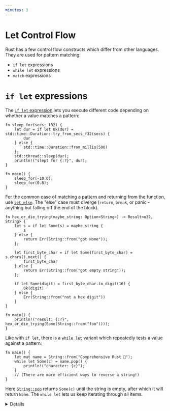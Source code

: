 ```yaml
---
minutes: 3
---
```


# Let Control Flow

Rust has a few control flow constructs which differ from other languages. They
are used for pattern matching:

- `if let` expressions
- `while let` expressions
- `match` expressions
# `if let` expressions

The [`if let`
expression](https://doc.rust-lang.org/reference/expressions/if-expr.html#if-let-expressions)
lets you execute different code depending on whether a value matches a pattern:

```rust,editable
fn sleep_for(secs: f32) {
    let dur = if let Ok(dur) = std::time::Duration::try_from_secs_f32(secs) {
        dur
    } else {
        std::time::Duration::from_millis(500)
    };
    std::thread::sleep(dur);
    println!("slept for {:?}", dur);
}

fn main() {
    sleep_for(-10.0);
    sleep_for(0.8);
}
```

For the common case of matching a pattern and returning from the function, use
[`let
else`](https://doc.rust-lang.org/rust-by-example/flow_control/let_else.html).
The "else" case must diverge (`return`, `break`, or panic - anything but
falling off the end of the block).

```rust,editable
fn hex_or_die_trying(maybe_string: Option<String>) -> Result<u32, String> {
    let s = if let Some(s) = maybe_string {
        s
    } else {
        return Err(String::from("got None"));
    };

    let first_byte_char = if let Some(first_byte_char) = s.chars().next() {
        first_byte_char
    } else {
        return Err(String::from("got empty string"));
    };

    if let Some(digit) = first_byte_char.to_digit(16) {
        Ok(digit)
    } else {
        Err(String::from("not a hex digit"))
    }
}

fn main() {
    println!("result: {:?}", hex_or_die_trying(Some(String::from("foo"))));
}
```

Like with `if let`, there is a [`while let`](https://doc.rust-lang.org/reference/expressions/loop-expr.html#predicate-pattern-loops)
variant which repeatedly tests a value against a pattern:

<!-- mdbook-xgettext: skip -->
```rust,editable
fn main() {
    let mut name = String::from("Comprehensive Rust 🦀");
    while let Some(c) = name.pop() {
        println!("character: {c}");
    }
    // (There are more efficient ways to reverse a string!)
}
```

Here
[`String::pop`](https://doc.rust-lang.org/stable/std/string/struct.String.html#method.pop)
returns `Some(c)` until the string is empty, after which it will return `None`.
The `while let` lets us keep iterating through all items.

<details>

## if-let

* Unlike `match`, `if let` does not have to cover all branches. This can make it more concise than `match`.
* A common usage is handling `Some` values when working with `Option`.
* Unlike `match`, `if let` does not support guard clauses for pattern matching.

## let-else

`if-let`s can pile up, as shown.  The `let-else` construct supports flattening this nested code.

The rewritten version is:
```rust
fn hex_or_die_trying(maybe_string: Option<String>) -> Result<u32, String> {
    let Some(s) = maybe_string else {
        return Err(String::from("got None"));
    };

    let Some(first_byte_char) = s.chars().next() else {
        return Err(String::from("got empty string"));
    };

    let Some(digit) = first_byte_char.to_digit(16) else {
        return Err(String::from("not a hex digit"));
    };

    return Ok(digit);
}
```

# while-let

* Point out that the `while let` loop will keep going as long as the value matches the pattern.
* You could rewrite the `while let` loop as an infinite loop with an if statement that breaks when there is no value to unwrap for `name.pop()`. The `while let` provides syntactic sugar for the above scenario.

</details>
